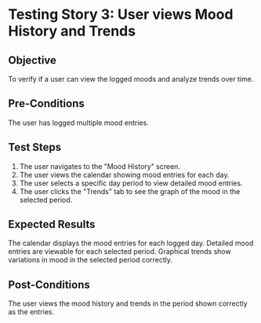 # Testing Story 3: User views Mood History and Trends

## Objective
To verify if a user can view the logged moods and analyze trends over time.

## Pre-Conditions
The user has logged multiple mood entries.

## Test Steps
1. The user navigates to the "Mood History" screen.
2. The user views the calendar showing mood entries for each day.
3. The user selects a specific day period to view detailed mood entries.
4. The user clicks the "Trends" tab to see the graph of the mood in the selected period.


## Expected Results
The calendar displays the mood entries for each logged day.
Detailed mood entries are viewable for each selected period.
Graphical trends show variations in mood in the selected period correctly.


## Post-Conditions
The user views the mood history and trends in the period shown correctly as the entries.
